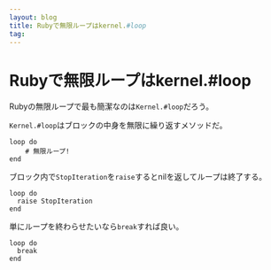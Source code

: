```yaml
---
layout: blog
title: Rubyで無限ループはkernel.#loop
tag:
---
```


# Rubyで無限ループはkernel.#loop

Rubyの無限ループで最も簡潔なのは`Kernel.#loop`だろう。

`Kernel.#loop`はブロックの中身を無限に繰り返すメソッドだ。

~~~~
loop do
	# 無限ループ!
end
~~~~

ブロック内で`StopIteration`を`raise`するとnilを返してループは終了する。

~~~~
loop do
  raise StopIteration
end
~~~~

単にループを終わらせたいなら`break`すれば良い。

~~~~
loop do
  break
end
~~~~
